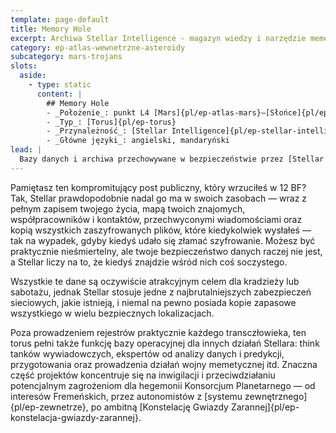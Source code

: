 ```yaml
---
template: page-default
title: Memory Hole
excerpt: Archiwa Stellar Intelligence - magazyn wiedzy i narzędzie memetycznej wojny
category: ep-atlas-wewnetrzne-asteroidy
subcategory: mars-trojans
slots:
  aside:
    - type: static
      content: |
        ## Memory Hole
        - _Położenie_: punkt L4 [Mars]{pl/ep-atlas-mars}–[Słońce]{pl/ep-atlas-slonce}
        - _Typ_: [Torus]{pl/ep-torus}
        - _Przynależność_: [Stellar Intelligence]{pl/ep-stellar-intelligence}
        - _Główne języki_: angielski, mandaryński
lead: |
  Bazy danych i archiwa przechowywane w bezpieczeństwie przez [Stellar Intelligence]{pl/ep-stellar-intelligence} w tym [torusie]{pl/ep-torus} to ogromne przedsięwzięcie mające na celu gromadzenie i analizowanie informacji przydatnych dla tej korporacji wywiadowczej, [Konsorcjum Planetarnego]{pl/ep-konsorcjum-planetarne} lub jego różnych klientów. Archiwa te sięgają czasów sprzed [Upadku]{pl/ep-upadek} i zawierają aktualizowane na bieżąco kopie danych oraz ruchu w [Splocie]{pl/ep-splot} rozproszonych po całym Układzie — a nawet dalej.
---
```

Pamiętasz ten kompromitujący post publiczny, który wrzuciłeś w 12 BF? Tak, Stellar prawdopodobnie nadal go ma w swoich zasobach — wraz z pełnym zapisem twojego życia, mapą twoich znajomych, współpracowników i kontaktów, przechwyconymi wiadomościami oraz kopią wszystkich zaszyfrowanych plików, które kiedykolwiek wysłałeś — tak na wypadek, gdyby kiedyś udało się złamać szyfrowanie. Możesz być praktycznie nieśmiertelny, ale twoje bezpieczeństwo danych raczej nie jest, a Stellar liczy na to, że kiedyś znajdzie wśród nich coś soczystego.

Wszystkie te dane są oczywiście atrakcyjnym celem dla kradzieży lub sabotażu, jednak Stellar stosuje jedne z najbrutalniejszych zabezpieczeń sieciowych, jakie istnieją, i niemal na pewno posiada kopie zapasowe wszystkiego w wielu bezpiecznych lokalizacjach.

Poza prowadzeniem rejestrów praktycznie każdego transczłowieka, ten torus pełni także funkcję bazy operacyjnej dla innych działań Stellara: think tanków wywiadowczych, ekspertów od analizy danych i predykcji, przygotowania oraz prowadzenia działań wojny memetycznej itd. Znaczna część projektów koncentruje się na inwigilacji i przeciwdziałaniu potencjalnym zagrożeniom dla hegemonii Konsorcjum Planetarnego — od interesów Fremeńskich, przez autonomistów z [systemu zewnętrznego]{pl/ep-zewnetrze}, po ambitną [Konstelację Gwiazdy Zarannej]{pl/ep-konstelacja-gwiazdy-zarannej}.
